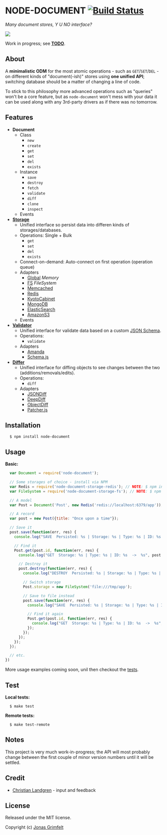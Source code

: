 # NODE-DOCUMENT [![Build Status](https://secure.travis-ci.org/grimen/node-document.png)](http://travis-ci.org/grimen/node-document)

*Many document stores, Y U NO interface?*

![](http://cl.ly/image/3e0s0X000K1m/node-document-logotype.png)

Work in progress; see **[TODO](https://github.com/grimen/node-document/blob/master/TODO)**.


## About

A **minimalistic ODM** for the most atomic operations - such as `GET`/`SET`/`DEL` - on different kinds of "document(-ish)" stores using **one unified API**; switching database should be a matter of changing a line of code.

To stick to this philosophy more advanced operations such as "queries" won't be a core feature, but as `node-document` won't mess with your data it can be used along with any 3rd-party drivers as if there was no tomorrow.


## Features

* **Document**
	* Class
		* `new`
		* `create`
		* `get`
		* `set`
   		* `del`
		* `exists`
	* Instance
		* `save`
		* `destroy`
		* `fetch`
		* `validate`
		* `diff`
		* `clone`
		* `inspect`
	* Events
* [**Storage**](https://github.com/grimen/node-document-storage)
	* Unified interface so persist data into differen kinds of storages/databases.
	* Operations: Single + Bulk
    	* `get`
    	* `set`
      	* `del`
      	* `exists`
    * Connect-on-demand: Auto-connect on first operation (operation queue)
	* Adapters
		* [Global](https://github.com/grimen/node-document-storage-global) *Memory*
		* [FS](https://github.com/grimen/node-document-storage-fs) *FileSystem*
		* [Memcached](https://github.com/grimen/node-document-storage-memcached)
		* [Redis](https://github.com/grimen/node-document-storage-redis)
		* [KyotoCabinet](https://github.com/grimen/node-document-storage-kyotocabinet)
		* [MongoDB](https://github.com/grimen/node-document-storage-mongodb)
		* [ElasticSearch](https://github.com/grimen/node-document-storage-elasticsearch)
		* [AmazonS3](https://github.com/grimen/node-document-storage-amazons3)
    * Events
* [**Validator**](https://github.com/grimen/node-document-validator)
	* Unified interface for validate data based on a custom [JSON Schema](http://json-schema.org).
	* Operations:
		* `validate`
	* Adapters
		* [Amanda](https://github.com/grimen/node-document-validator-amanda)
		* [Schema.js](https://github.com/grimen/node-document-validator-schema)
* [**Differ**](https://github.com/grimen/node-document-differ)
	* Unified interface for diffing objects to see changes between the two (additions/removals/edits).
	* Operations:
		* `diff`
	* Adapters
    	* [JSONDiff](https://github.com/grimen/node-document-differ-jsondiff)
		* [DeepDiff](https://github.com/grimen/node-document-differ-deepdiff)		
		* [ObjectDiff](https://github.com/grimen/node-document-differ-objectdiff)
		* [Patcher.js](https://github.com/grimen/node-document-differ-patcher)


## Installation

```shell
  $ npm install node-document
```


## Usage

**Basic:**

```javascript
  var Document = require('node-document');

  // Some storages of choice - install via NPM
  var Redis = require('node-document-storage-redis'); // NOTE: $ npm install node-document-storage-redis
  var FileSystem = require('node-document-storage-fs'); // NOTE: $ npm install node-document-storage-fs

  // A model
  var Post = Document('Post', new Redis('redis://localhost:6379/app'));

  // A record
  var post = new Post({title: "Once upon a time"});

  // Save it
  post.save(function(err, res) {
    console.log("SAVE  Persisted: %s | Storage: %s | Type: %s | ID: %s  ->  %s", post.persisted, post.storage.name, post.type, post.id, post);

    // Find it
    Post.get(post.id, function(err, res) {
      console.log("GET  Storage: %s | Type: %s | ID: %s  ->  %s", post.storage.name, post.type, post.id, JSON.stringify(res));

      // Destroy it
      post.destroy(function(err, res) {
        console.log("DESTROY  Persisted: %s | Storage: %s | Type: %s | ID: %s  ->  %s", post.persisted, post.storage.name, post.type, post.id, post);

        // Switch storage
        Post.storage = new FileSystem('file:///tmp/app');

        // Save to file instead
        post.save(function(err, res) {
          console.log("SAVE  Persisted: %s | Storage: %s | Type: %s | ID: %s  ->  %s", post.persisted, post.storage.name, post.type, post.id, post);

          // Find it again
          Post.get(post.id, function(err, res) {
            console.log("GET  Storage: %s | Type: %s | ID: %s  ->  %s", post.storage.name, post.type, post.id, JSON.stringify(res));
          });
        });
      });
    });
  });

  // etc.
})
```

More usage examples coming soon, unil then checkout the [tests](https://github.com/grimen/node-document/blob/master/test/document_spec.js).


## Test

**Local tests:**

```shell
  $ make test
```

**Remote tests:**

```shell
  $ make test-remote
```


## Notes

This project is very much work-in-progress; the API will most probably change between the first couple of minor version numbers until it will be settled.


## Credit

* [Christian Landgren](https://github.com/irony) - input and feedback


## License

Released under the MIT license.

Copyright (c) [Jonas Grimfelt](http://github.com/grimen)
